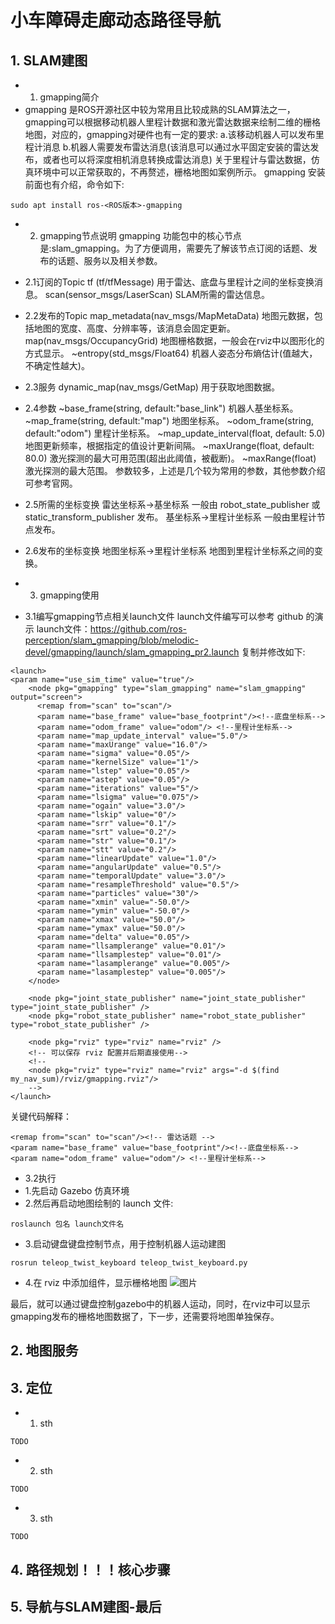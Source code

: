 # 小车障碍走廊动态路径导航

## 1. SLAM建图
- 1. gmapping简介
- gmapping 是ROS开源社区中较为常用且比较成熟的SLAM算法之一，gmapping可以根据移动机器人里程计数据和激光雷达数据来绘制二维的栅格地图，对应的，gmapping对硬件也有一定的要求:
a.该移动机器人可以发布里程计消息
b.机器人需要发布雷达消息(该消息可以通过水平固定安装的雷达发布，或者也可以将深度相机消息转换成雷达消息)
关于里程计与雷达数据，仿真环境中可以正常获取的，不再赘述，栅格地图如案例所示。
gmapping 安装前面也有介绍，命令如下:
```
sudo apt install ros-<ROS版本>-gmapping
```
- 2. gmapping节点说明
gmapping 功能包中的核心节点是:slam_gmapping。为了方便调用，需要先了解该节点订阅的话题、发布的话题、服务以及相关参数。
- 2.1订阅的Topic
tf (tf/tfMessage)
    用于雷达、底盘与里程计之间的坐标变换消息。
scan(sensor_msgs/LaserScan)
    SLAM所需的雷达信息。
- 2.2发布的Topic
map_metadata(nav_msgs/MapMetaData)
    地图元数据，包括地图的宽度、高度、分辨率等，该消息会固定更新。
map(nav_msgs/OccupancyGrid)
    地图栅格数据，一般会在rviz中以图形化的方式显示。
~entropy(std_msgs/Float64)
    机器人姿态分布熵估计(值越大，不确定性越大)。
- 2.3服务
dynamic_map(nav_msgs/GetMap)
    用于获取地图数据。
- 2.4参数
~base_frame(string, default:"base_link")
    机器人基坐标系。
~map_frame(string, default:"map")
    地图坐标系。
~odom_frame(string, default:"odom")
    里程计坐标系。
~map_update_interval(float, default: 5.0)
    地图更新频率，根据指定的值设计更新间隔。
~maxUrange(float, default: 80.0)
    激光探测的最大可用范围(超出此阈值，被截断)。
~maxRange(float)
    激光探测的最大范围。
参数较多，上述是几个较为常用的参数，其他参数介绍可参考官网。
- 2.5所需的坐标变换
雷达坐标系→基坐标系
    一般由 robot_state_publisher 或 static_transform_publisher 发布。
基坐标系→里程计坐标系
    一般由里程计节点发布。
- 2.6发布的坐标变换
地图坐标系→里程计坐标系
    地图到里程计坐标系之间的变换。
  
- 3. gmapping使用
- 3.1编写gmapping节点相关launch文件
launch文件编写可以参考 github 的演示 launch文件：https://github.com/ros-perception/slam_gmapping/blob/melodic-devel/gmapping/launch/slam_gmapping_pr2.launch
复制并修改如下:
```
<launch>
<param name="use_sim_time" value="true"/>
    <node pkg="gmapping" type="slam_gmapping" name="slam_gmapping" output="screen">
      <remap from="scan" to="scan"/>
      <param name="base_frame" value="base_footprint"/><!--底盘坐标系-->
      <param name="odom_frame" value="odom"/> <!--里程计坐标系-->
      <param name="map_update_interval" value="5.0"/>
      <param name="maxUrange" value="16.0"/>
      <param name="sigma" value="0.05"/>
      <param name="kernelSize" value="1"/>
      <param name="lstep" value="0.05"/>
      <param name="astep" value="0.05"/>
      <param name="iterations" value="5"/>
      <param name="lsigma" value="0.075"/>
      <param name="ogain" value="3.0"/>
      <param name="lskip" value="0"/>
      <param name="srr" value="0.1"/>
      <param name="srt" value="0.2"/>
      <param name="str" value="0.1"/>
      <param name="stt" value="0.2"/>
      <param name="linearUpdate" value="1.0"/>
      <param name="angularUpdate" value="0.5"/>
      <param name="temporalUpdate" value="3.0"/>
      <param name="resampleThreshold" value="0.5"/>
      <param name="particles" value="30"/>
      <param name="xmin" value="-50.0"/>
      <param name="ymin" value="-50.0"/>
      <param name="xmax" value="50.0"/>
      <param name="ymax" value="50.0"/>
      <param name="delta" value="0.05"/>
      <param name="llsamplerange" value="0.01"/>
      <param name="llsamplestep" value="0.01"/>
      <param name="lasamplerange" value="0.005"/>
      <param name="lasamplestep" value="0.005"/>
    </node>

    <node pkg="joint_state_publisher" name="joint_state_publisher" type="joint_state_publisher" />
    <node pkg="robot_state_publisher" name="robot_state_publisher" type="robot_state_publisher" />

    <node pkg="rviz" type="rviz" name="rviz" />
    <!-- 可以保存 rviz 配置并后期直接使用-->
    <!--
    <node pkg="rviz" type="rviz" name="rviz" args="-d $(find my_nav_sum)/rviz/gmapping.rviz"/>
    -->
</launch>
```
关键代码解释：
```
<remap from="scan" to="scan"/><!-- 雷达话题 -->
<param name="base_frame" value="base_footprint"/><!--底盘坐标系-->
<param name="odom_frame" value="odom"/> <!--里程计坐标系-->
```
- 3.2执行
- 1.先启动 Gazebo 仿真环境
- 2.然后再启动地图绘制的 launch 文件:
```
roslaunch 包名 launch文件名
```
- 3.启动键盘键盘控制节点，用于控制机器人运动建图
```
rosrun teleop_twist_keyboard teleop_twist_keyboard.py
```
- 4.在 rviz 中添加组件，显示栅格地图
![图片](https://github.com/fqy2333/robot-ws/assets/57582782/59070045-4dfc-4ec7-accb-6ec32fcab2b4)

最后，就可以通过键盘控制gazebo中的机器人运动，同时，在rviz中可以显示gmapping发布的栅格地图数据了，下一步，还需要将地图单独保存。

## 2. 地图服务
## 3. 定位
- 1. sth
```
TODO
```

- 2. sth
```
TODO
```

- 3. sth
```
TODO
```
## 4. 路径规划！！！核心步骤
## 5. 导航与SLAM建图-最后
